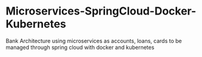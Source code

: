 # Microservices-SpringCloud-Docker-Kubernetes
Bank Architecture using microservices  as accounts, loans, cards to be managed through spring cloud with docker and kubernetes
